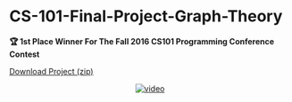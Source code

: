 # CS-101-Final-Project-Graph-Theory
**🏆 1st Place Winner For The Fall 2016 CS101 Programming Conference Contest**

[Download Project (zip)](../../archive/master.zip)

<p align="center">
    <a href="https://drive.google.com/file/d/0By-CMfnYF6bZTG9QRHl4enUzZGc/view?usp=sharing&resourcekey=0-XTNkWXlaRC4Hpa7_JDQZtQ"><img src="docs/presentation_thumb.png" alt="video"/></a>
</p>
